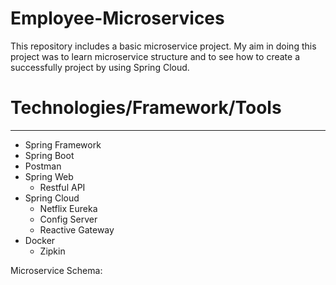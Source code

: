 # Employee-Microservices

This repository includes a basic microservice project. My aim in doing this project was to learn microservice structure and to see how to create a successfully project by using Spring Cloud.

# Technologies/Framework/Tools
--------------------------------
* Spring Framework
* Spring Boot
* Postman
* Spring Web
   * Restful API
* Spring Cloud
   * Netflix Eureka
   * Config Server
   * Reactive Gateway
* Docker
   * Zipkin

Microservice Schema:


